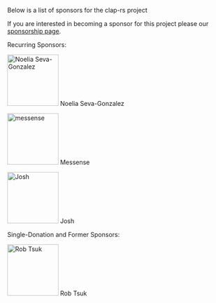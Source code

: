 Below is a list of sponsors for the clap-rs project

If you are interested in becoming a sponsor for this project please our [sponsorship page](https://clap.rs/sponsorship/).

Recurring Sponsors:

[<img alt="Noelia Seva-Gonzalez" src="https://clap.rs/wp-content/uploads/2017/10/noelia_sm-1.png" width="117">](https://noeliasg.com/about/)
Noelia Seva-Gonzalez

[<img alt="messense" src="https://clap.rs/wp-content/uploads/2018/01/messense-400x400.png" width="117">](https://github.com/messense)
Messense

<img alt="Josh" src="https://clap.rs/wp-content/uploads/2018/11/josh.png" width="117">
Josh


Single-Donation and Former Sponsors:

[<img alt="Rob Tsuk" src="https://clap.rs/wp-content/uploads/2017/10/robtsuk_sm.png" width="117">](https://github.com/rtsuk)
Rob Tsuk
